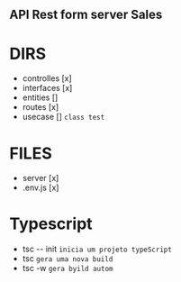 ## API Rest form server Sales

# DIRS
- controlles [x]
- interfaces [x]
- entities []
- routes [x]
- usecase [] `class test`

# FILES
- server [x]
- .env.js [x]

# Typescript
- tsc -- init `inicia um projeto typeScript`
- tsc `gera uma nova build`
- tsc -w `gera byild autom`